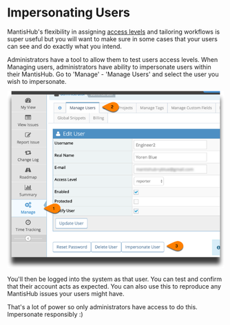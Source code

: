 # Impersonating Users

MantisHub's flexibility in assigning [access levels](/user_management/auth_access_levels) and tailoring workflows is super useful but you will want to make sure in some cases that your users can see and do exactly what you intend.

Administrators have a tool to allow them to test users access levels. When Managing users, administrators have ability to impersonate users within their MantisHub. Go to 'Manage' - 'Manage Users' and select the user you wish to impersonate. 

![](./images/imperson_users_1.png)

You'll then be logged into the system as that user. You can test and confirm that their account acts as expected. You can also use this to reproduce any MantisHub issues your users might have.

That's a lot of power so only administrators have access to do this.  Impersonate responsibly :)